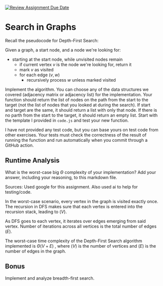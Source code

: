[![Review Assignment Due Date](https://classroom.github.com/assets/deadline-readme-button-24ddc0f5d75046c5622901739e7c5dd533143b0c8e959d652212380cedb1ea36.svg)](https://classroom.github.com/a/M24O3lId)
# Search in Graphs

Recall the pseudocode for Depth-First Search:

Given a graph, a start node, and a node we're looking for:
- starting at the start node, while unvisited nodes remain
    - if current vertex $v$ is the node we're looking for, return it
    - mark $v$ as visited
    - for each edge $(v,w)$
        - recursively process $w$ unless marked visited

Implement the algorithm. You can choose any of the data structures we covered
(adjacency matrix or adjacency list) for the implementation. Your function
should return the list of nodes on the path from the start to the target (not
the list of nodes that you looked at during the search). If start and target are
the same, it should return a list with only that node. If there is no parth from
the start to the target, it should return an empty list. Start with the template
I provided in `code.js` and test your new function.

I have not provided any test code, but you can base yours on test code from
other exercises. Your tests must check the correctness of the result of running
the function and run automatically when you commit through a GitHub action.

## Runtime Analysis

What is the worst-case big $\Theta$ complexity of your implementation? Add your
answer, including your reasoning, to this markdown file.

Sources: Used google for this assignment. Also used ai to help for testing/code.

In the worst-case scenario, every vertex in the graph is visited exactly once. The recursion in DFS makes sure that each vertex is entered into the recursion stack, leading to $( V )$.

As DFS goes to each vertex, it iterates over edges emerging from said vertex. Number of iterations across all vertices is the total number of edges $( E )$.

The worst-case time complexity of the Depth-First Search algorithm implemented is $\Theta(V + E)$ , where $(V)$ is the number of vertices and $(E)$ is the number of edges in the graph. 

## Bonus

Implement and analyze breadth-first search.
